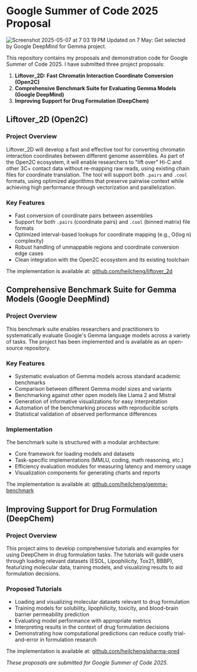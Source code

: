 # Google Summer of Code 2025 Proposal

![Screenshot 2025-05-07 at 7 03 19 PM](https://github.com/user-attachments/assets/fb7adce4-5eef-4661-a291-4f663c96a61b)
Updated on 7 May: Get selected by Google DeepMind for Gemma project.

This repository contains my proposals and demonstration code for Google Summer of Code 2025. I have submitted three project proposals:

1. **Liftover_2D: Fast Chromatin Interaction Coordinate Conversion (Open2C)**
2. **Comprehensive Benchmark Suite for Evaluating Gemma Models (Google DeepMind)**
3. **Improving Support for Drug Formulation (DeepChem)**

## Liftover_2D (Open2C)

### Project Overview

Liftover_2D will develop a fast and effective tool for converting chromatin interaction coordinates between different genome assemblies. As part of the Open2C ecosystem, it will enable researchers to "lift over" Hi-C and other 3C+ contact data without re-mapping raw reads, using existing chain files for coordinate translation. The tool will support both `.pairs` and `.cool` formats, using optimized algorithms that preserve pairwise context while achieving high performance through vectorization and parallelization.

### Key Features

- Fast conversion of coordinate pairs between assemblies
- Support for both `.pairs` (coordinate pairs) and `.cool` (binned matrix) file formats
- Optimized interval-based lookups for coordinate mapping (e.g., O(log n) complexity)
- Robust handling of unmappable regions and coordinate conversion edge cases
- Clean integration with the Open2C ecosystem and its existing toolchain

The implementation is available at: [github.com/heilcheng/liftover_2d](https://github.com/heilcheng/liftover_2d)

## Comprehensive Benchmark Suite for Gemma Models (Google DeepMind)

### Project Overview

This benchmark suite enables researchers and practitioners to systematically evaluate Google's Gemma language models across a variety of tasks. The project has been implemented and is available as an open-source repository.

### Key Features

- Systematic evaluation of Gemma models across standard academic benchmarks
- Comparison between different Gemma model sizes and variants
- Benchmarking against other open models like Llama 2 and Mistral
- Generation of informative visualizations for easy interpretation
- Automation of the benchmarking process with reproducible scripts
- Statistical validation of observed performance differences

### Implementation

The benchmark suite is structured with a modular architecture:
- Core framework for loading models and datasets
- Task-specific implementations (MMLU, coding, math reasoning, etc.)
- Efficiency evaluation modules for measuring latency and memory usage
- Visualization components for generating charts and reports

The implementation is available at: [github.com/heilcheng/gemma-benchmark](https://github.com/heilcheng/gemma-benchmark)

## Improving Support for Drug Formulation (DeepChem)

### Project Overview

This project aims to develop comprehensive tutorials and examples for using DeepChem in drug formulation tasks. The tutorials will guide users through loading relevant datasets (ESOL, Lipophilicity, Tox21, BBBP), featurizing molecular data, training models, and visualizing results to aid formulation decisions.

### Proposed Tutorials

- Loading and visualizing molecular datasets relevant to drug formulation
- Training models for solubility, lipophilicity, toxicity, and blood-brain barrier permeability prediction
- Evaluating model performance with appropriate metrics
- Interpreting results in the context of drug formulation decisions
- Demonstrating how computational predictions can reduce costly trial-and-error in formulation research

The implementation is available at: [github.com/heilcheng/pharma-pred](https://github.com/heilcheng/pharma-pred)

*These proposals are submitted for Google Summer of Code 2025.*
